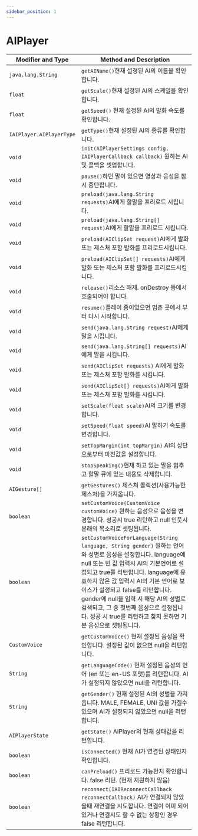 ```yaml
---
sidebar_position: 1
---
```


# AIPlayer

| Modifier and Type        | Method and Description                                       |
| ------------------------ | ------------------------------------------------------------ |
| `java.lang.String`       | `getAIName()`현재 설정된 AI의 이름을 확인합니다.   |
| `float`                  | `getScale()`현재 설정된 AI의 스케일을 확인합니다.  |
| `float`                  | `getSpeed()` 현재 설정된 AI의 발화 속도를 확인합니다.   |
| `IAIPlayer.AIPlayerType` | `getType()`현재 설정된 AI의 종류를 확인합니다.  |
| `void`                   | `init(AIPlayerSettings config, IAIPlayerCallback callback)` 원하는 AI 및 콜백을 셋업합니다.    |
| `void`                   | `pause()`하던 말이 있으면 영상과 음성을 잠시 중단합니다.  |
| `void`                   | `preload(java.lang.String requests)`AI에게 할말을 프리로드 시킵니다.  |
| `void`                   | `preload(java.lang.String[] request)`AI에게 할말을 프리로드 시킵니다.  |
| `void`                   | `preload(AIClipSet request)`AI에게 발화 또는 제스처 포함 발화를 프리로드시킵니다.  |
| `void`                   | `preload(AIClipSet[] requests)`AI에게 발화 또는 제스처 포함 발화를 프리로드시킵니다. |
| `void`                   | `release()`리소스 해제. onDestroy 등에서 호출되어야 합니다.  |
| `void`                   | `resume()`플레이 중이었으면 멈춘 곳에서 부터 다시 시작합니다.  |
| `void`                   | `send(java.lang.String request)`AI에게 말을 시킵니다. |
| `void`                   | `send(java.lang.String[] requests)`AI에게 말을 시킵니다.  |
| `void`                   | `send(AIClipSet requests)` AI에게 발화 또는 제스처 포함 발화를 시킵니다. |
| `void`                   | `send(AIClipSet[] requests)`AI에게 발화 또는 제스처 포함 발화를 시킵니다.  |
| `void`                   | `setScale(float scale)`AI의 크기를 변경합니다. |
| `void`                   | `setSpeed(float speed)`AI 말하기 속도를 변경합니다. |
| `void`                   | `setTopMargin(int topMargin)` AI의 상단으로부터 마진값을 설정합니다. |
| `void`                   | `stopSpeaking()`현재 하고 있는 말을 멈추고 할말 큐에 있는 내용도 삭제합니다.  |
| `AIGesture[]`            | `getGestures()` 제스처 콜렉션(사용가능한 제스처)을 가져옵니다.  |
| `boolean`                | `setCustomVoice(CustomVoice customVoice)` 원하는 음성으로 음성을 변경합니다. 성공시 true 리턴하고 null 인풋시 본래의 목소리로 셋팅됩니다.  |
| `boolean`                | `setCustomVoiceForLanguage(String language, String gender)` 원하는 언어와 성별로 음성을 설정합니다. language에 null 또는 빈 값 입력시 AI의 기본언어로 설정되고 true를 리턴합니다. language에 유효하지 않은 값 입력시 AI의 기본 언어로 보이스가 설정되고 false를 리턴합니다. gender에 null을 입력 시 해당 AI의 성별로 검색되고, 그 중 첫번째 음성으로 설정됩니다. 성공 시 true를 리턴하고 찾지 못하면 기본 음성으로 셋팅됩니다.  |
| `CustomVoice`            | `getCustomVoice()` 현재 설정된 음성을 확인합니다. 설정된 값이 없으면 null을 리턴합니다.  |
| `String`                 | `getLanguageCode()` 현재 설정된 음성의 언어 (en 또는 en-US 포맷)를 리턴합니다. AI가 설정되지 않았으면 null을 리턴합니다.    |
| `String`                 | `getGender()` 현재 설정된 AI의 성별을 가져옵니다. MALE, FEMALE, UNI 값을 가질수 있으며 AI가 설정되지 않았으면 null을 리턴합니다.   |
| `AIPlayerState`          | `getState()` AIPlayer의 현재 상태값을 리턴합니다.  |
| `boolean`                | `isConnected()` 현재 AI가 연결된 상태인지 확인합니다.  |
| `boolean`                | `canPreload()` 프리로드 가능한지 확인합니다. false 리턴. (현재 지원하지 않음)  |
| `boolean`                | `reconnect(IAIReconnectCallback reconnectCallback)` AI가 연결되지 않았을때 재연결을 시도합니다. 연결이 이미 되어있거나 연결시도 할 수 없는 상황인 경우 false 리턴합니다.|

